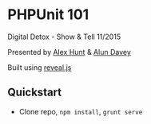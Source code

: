 # PHPUnit 101
Digital Detox - Show &amp; Tell 11/2015

Presented by [Alex Hunt](https://github.com/huntie) &amp; [Alun Davey](https://github.com/4lun)

Built using [reveal.js](https://github.com/hakimel/reveal.js/)

## Quickstart
- Clone repo, `npm install`, `grunt serve`
